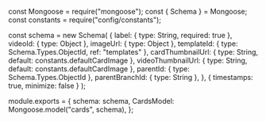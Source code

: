 const Mongoose = require("mongoose");
const { Schema } = Mongoose;
const constants = require("config/constants");

const schema = new Schema(
	{
		label: { type: String, required: true },
		videoId: { type: Object },
		imageUrl: { type: Object },
		templateId: { type: Schema.Types.ObjectId, ref: "templates" },
		cardThumbnailUrl: { type: String, default: constants.defaultCardImage },
		videoThumbnailUrl: { type: String, default: constants.defaultCardImage },
		parentId: { type: Schema.Types.ObjectId },
		parentBranchId: { type: String },
	},
	{ timestamps: true, minimize: false }
);

module.exports = {
	schema: schema,
	CardsModel: Mongoose.model("cards", schema),
};
